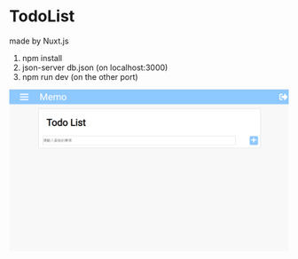 # TodoList

made by Nuxt.js

1. npm install
2. json-server db.json (on localhost:3000)
3. npm run dev (on the other port)

![gif](/art/todolist-demo.gif)
